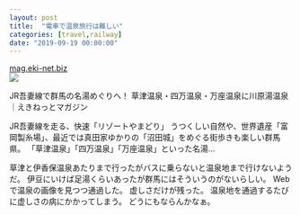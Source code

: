 ```yaml
---
layout: post
title:  "電車で温泉旅行は難しい"
categories: [travel,railway]
date: "2019-09-19 00:00:00"
---
```



<div class="card">
  <a href="http://mag.eki-net.biz/train/gunma_onsen.html"></a>
  <div class="card__header">
    <a href="http://mag.eki-net.biz/train/gunma_onsen.html">mag.eki-net.biz</a>
  </div>
  <div class="card__image">
    <img src="http://mag.eki-net.biz/photo/201612gunma_onsen_kawarayu.pnghttp://mag.eki-net.biz/photo/201612gunma_onsen_kusatsu_roten.pnghttp://mag.eki-net.biz/photo/201612gunma_onsen_kusatsu_yubata.pnghttp://mag.eki-net.biz/photo/201612gunma_onsen_kusatsu_yumomi.pnghttp://mag.eki-net.biz/photo/201612gunma_onsen_manza_autumn.pnghttp://mag.eki-net.biz/photo/201612gunma_onsen_resortyamadori.pnghttp://mag.eki-net.biz/photo/201612gunma_onsen_shima_autumn.pnghttp://mag.eki-net.biz/photo/201612gunma_onsen_shima_roten.pnghttp://mag.eki-net.biz/photo/201612gunma_onsen01.png">
  </div>
  <div class="card__title">
    <p>JR吾妻線で群馬の名湯めぐりへ！ 草津温泉・四万温泉・万座温泉に川原湯温泉｜えきねっとマガジン</p>
  </div>
  <div class="card__description">
    <p> JR吾妻線を走る、快速「リゾートやまどり」 うつくしい自然や、世界遺産「富岡製糸場」、最近では真田家ゆかりの「沼田城」をめぐる街歩きも楽しい群馬県。 「草津温泉」「四万温泉」「万座温泉」といった名湯…</p>
  </div>
</div>


草津と伊香保温泉あたりまで行ったがバスに乗らないと温泉地まで行けないようだ。
伊豆にいけば足湯くらいあったが群馬にはそういうのがないらしい。
Webで温泉の画像を見つつ通過した。
虚しさだけが残った。
温泉地を通過するたびに虚しさの病にかかってしまう。
どうにもならんかなぁ。
